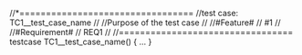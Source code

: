 //*=================================
//test case: TC1__test_case_name
//
//Purpose of the test case
//
//#Feature#
//    #1
//
//#Requirement#
//    REQ1
//
//=================================
testcase TC1__test_case_name() {
...
}

